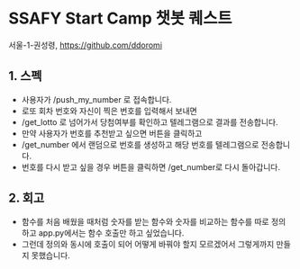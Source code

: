 # SSAFY Start Camp 챗봇 퀘스트

서울-1-권성령, https://github.com/ddoromi

## 1.  스펙

* 사용자가 /push_my_number 로 접속합니다.
* 로또 회차 번호와 자신이 찍은 번호를 입력해서 보내면
* /get_lotto 로 넘어가서 당첨여부를 확인하고 텔레그램으로 결과를 전송합니다.
* 만약 사용자가 번호를 추천받고 싶으면 버튼을 클릭하고 
* /get_number 에서 랜덤으로 번호를 생성하고 해당 번호를 텔레그램으로 전송합니다.
* 번호를 다시 받고 싶을 경우 버튼을 클릭하면 /get_number로 다시 돌아갑니다.

## 2.  회고
- 함수를 처음 배웠을 때처럼 숫자를 받는 함수와 숫자를 비교하는 함수를 따로 정의하고 app.py에서는 함수 호출만 하고 싶었습니다. 
- 그런데 정의와 동시에 호출이 되어 어떻게 바꿔야 할지 모르겠어서 그렇게까지 만들지 못했습니다.
